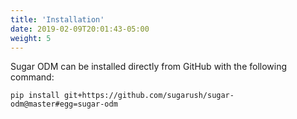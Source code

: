 ```yaml
---
title: 'Installation'
date: 2019-02-09T20:01:43-05:00
weight: 5
---
```


Sugar ODM can be installed directly from GitHub with the following command:

```shell
pip install git+https://github.com/sugarush/sugar-odm@master#egg=sugar-odm
```

